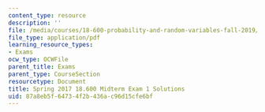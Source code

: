 ```yaml
---
content_type: resource
description: ''
file: /media/courses/18-600-probability-and-random-variables-fall-2019/87a8eb5f64734f2b436ac96d15cfe6bf_MIT18_600F19_mid1_2017_soln.pdf
file_type: application/pdf
learning_resource_types:
- Exams
ocw_type: OCWFile
parent_title: Exams
parent_type: CourseSection
resourcetype: Document
title: Spring 2017 18.600 Midterm Exam 1 Solutions
uid: 87a8eb5f-6473-4f2b-436a-c96d15cfe6bf
---
```

